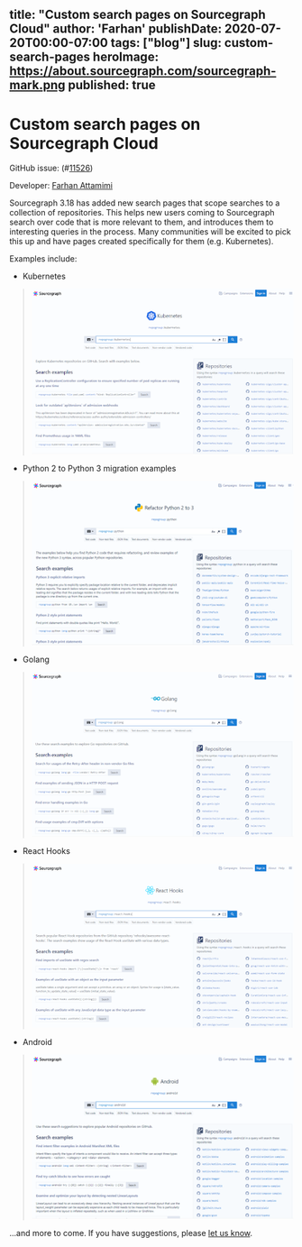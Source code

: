 title: "Custom search pages on Sourcegraph Cloud"
author: 'Farhan'
publishDate: 2020-07-20T00:00-07:00
tags: ["blog"]
slug: custom-search-pages
heroImage: https://about.sourcegraph.com/sourcegraph-mark.png
published: true
---
# Custom search pages on Sourcegraph Cloud

GitHub issue: (#[11526](https://github.com/sourcegraph/sourcegraph/issues/11526))

Developer: [Farhan Attamimi](https://github.com/attfarhan)

Sourcegraph 3.18 has added new search pages that scope searches to a collection of repositories. This helps new users coming to Sourcegraph search over
code that is more relevant to them, and introduces them to interesting queries in the process. Many communities will be excited to pick this up and
have pages created specifically for them (e.g. Kubernetes).

Examples include:

* Kubernetes
> ![K8s search page](./images/k8s-search-page.png "K8s search page")

* Python 2 to Python 3 migration examples
> ![Python search page](./images/python-search-page.png "Python search page")

* Golang
> ![Golang search page](./images/golang-search-page.png "Golang search page")

* React Hooks
> ![React search page](./images/react-search-page.png "React search page")

* Android
> ![Android search page](./images/android-search-page.png "Android search page")

...and more to come. If you have suggestions, please [let us know](https://github.com/sourcegraph/sourcegraph/issues/new/choose).
